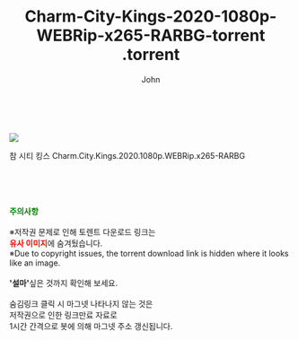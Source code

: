 ﻿---
layout: post
title:  "                   Charm-City-Kings-2020-1080p-WEBRip-x265-RARBG-torrent                .torrent"
author: John
categories: [ 영화 ]
tags: [  ]
image: https://torrentrj58.com/uploadfile/full/5f12284a9b9457bcf970149a68ef8b0e09c86717.jpg 
description: "                   Charm-City-Kings-2020-1080p-WEBRip-x265-RARBG-torrent                 torrent 정보 공유"
toc: true
toc_sticky: true
---

<br>
<p><img src="https://torrentrj58.com/uploadfile/full/5f12284a9b9457bcf970149a68ef8b0e09c86717.jpg"/></p>
 참 시티 킹스 Charm.City.Kings.2020.1080p.WEBRip.x265-RARBG  
    
<br><br><br>
<p data-ke-size="size16"><b><span style="color: green;">주의사항</span></b><br /><br />※저작권 문제로 인해 토렌트 다운로드 링크는<br /><b><span style="color: red;">유사 이미지</span></b>에 숨겨뒀습니다.<br />※Due to copyright issues, the torrent download link is hidden where it looks like an image.<br /><br /><b>'설마'</b>싶은 것까지 확인해 보세요.<br /><br />숨김링크 클릭 시 마그넷 나타나지 않는 것은<br />저작권으로 인한 링크만료 자료로<br />1시간 간격으로 봇에 의해 마그넷 주소 갱신됩니다.</p>
